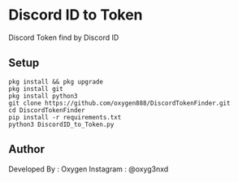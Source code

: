 # Discord ID to Token
Discord Token find by Discord ID


<h2>Setup</h2>

```console
pkg install && pkg upgrade
pkg install git
pkg install python3
git clone https://github.com/oxygen888/DiscordTokenFinder.git
cd DiscordTokenFinder
pip install -r requirements.txt
python3 DiscordID_to_Token.py
```

<h2>Author</h2>
Developed By : Oxygen
Instagram : @oxyg3nxd
